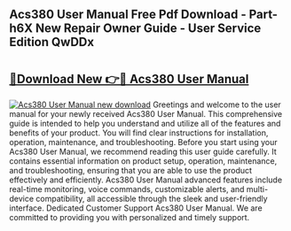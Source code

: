 ## Acs380 User Manual Free Pdf Download - Part-h6X New Repair Owner Guide - User Service Edition QwDDx

# <h2><a href="http://bc2799.oget.top/?id=Acs380+User+Manual">🔗Download New 👉🔴 Acs380 User Manual</a></h2>

[![Acs380 User Manual new download](https://i.imgur.com/5g1atiW.png)](http://bc2799.oget.top/?id=Acs380+User+Manual)
Greetings and welcome to the user manual for your newly received Acs380 User Manual. This comprehensive guide is intended to help you understand and utilize all of the features and benefits of your product. You will find clear instructions for installation, operation, maintenance, and troubleshooting. Before you start using your Acs380 User Manual, we recommend reading this user guide carefully. It contains essential information on product setup, operation, maintenance, and troubleshooting, ensuring that you are able to use the product effectively and efficiently. Acs380 User Manual advanced features include real-time monitoring, voice commands, customizable alerts, and multi-device compatibility, all accessible through the sleek and user-friendly interface. Dedicated Customer Support Acs380 User Manual. We are committed to providing you with personalized and timely support.
